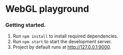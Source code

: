 # WebGL playground
### Getting started.
1. Run `npm install` to install required dependencies.
2. Run `npm start` to start the development server.
3. Project by default runs at http://127.0.0.1:9000.
